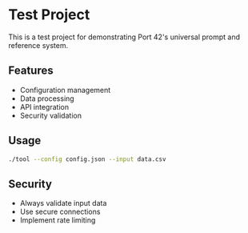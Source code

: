 # Test Project

This is a test project for demonstrating Port 42's universal prompt and reference system.

## Features
- Configuration management
- Data processing
- API integration
- Security validation

## Usage
```bash
./tool --config config.json --input data.csv
```

## Security
- Always validate input data
- Use secure connections
- Implement rate limiting